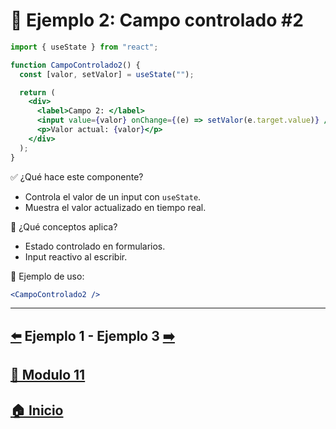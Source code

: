 # 🧪 Ejemplo 2: Campo controlado #2

```jsx
import { useState } from "react";

function CampoControlado2() {
  const [valor, setValor] = useState("");

  return (
    <div>
      <label>Campo 2: </label>
      <input value={valor} onChange={(e) => setValor(e.target.value)} />
      <p>Valor actual: {valor}</p>
    </div>
  );
}
```

✅ ¿Qué hace este componente?

* Controla el valor de un input con `useState`.
* Muestra el valor actualizado en tiempo real.

🧠 ¿Qué conceptos aplica?

* Estado controlado en formularios.
* Input reactivo al escribir.

📌 Ejemplo de uso:

```jsx
<CampoControlado2 />
```
---

## [⬅️](../Ejemplos/Ejemplo_1.md) Ejemplo 1 - Ejemplo 3 [➡️](../Ejemplos/Ejemplo_3.md) 
## [📄 Modulo 11](../Modulo_11.md)
## [🏠 Inicio](../../README.md)

